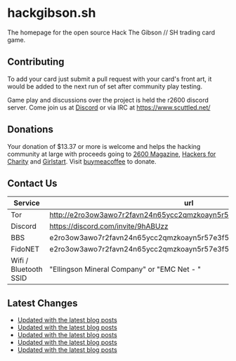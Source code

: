# hackgibson.sh
The homepage for the open source Hack The Gibson // SH trading card game.


## Contributing

To add your card just submit a pull request with your card's front art, it would be added to the next run of set after community play testing.

Game play and discussions over the project is held the r2600 discord server. Come join us at [Discord](https://discord.com/invite/9hABUzz) or via IRC at https://www.scuttled.net/


## Donations

Your donation of $13.37 or more is welcome and helps the hacking community at large with proceeds going to [2600 Magazine](https://2600.com/), [Hackers for Charity](https://hackersforcharity.org) and [Girlstart](https://girlstart.org).  Visit [buymeacoffee](https://www.buymeacoffee.com/hackgibson.sh) to donate.


## Contact Us

Service | url
-|-
Tor | http://e2ro3ow3awo7r2favn24n65ycc2qmzkoayn5r57e3f56nvjwdcgg32ad.onion
Discord | https://discord.com/invite/9hABUzz
BBS | e2ro3ow3awo7r2favn24n65ycc2qmzkoayn5r57e3f56nvjwdcgg32ad.onion:23
FidoNET | e2ro3ow3awo7r2favn24n65ycc2qmzkoayn5r57e3f56nvjwdcgg32ad.onion:24554
Wifi / Bluetooth SSID | "Ellingson Mineral Company" or "EMC Net - <fidonet address>"

## Latest Changes
<!-- BLOG-POST-LIST:START -->
- [Updated with the latest blog posts](https://github.com/DFW2600/hackgibson.sh/commit/12ceaad163f81263cbea7dbe29e05a5ab9fa1b25)
- [Updated with the latest blog posts](https://github.com/DFW2600/hackgibson.sh/commit/c4b8af06241c0fd44be526002f264cc9388e267f)
- [Updated with the latest blog posts](https://github.com/DFW2600/hackgibson.sh/commit/451a4564f2e1dca85b607782369407fa28669f71)
- [Updated with the latest blog posts](https://github.com/DFW2600/hackgibson.sh/commit/cefa89347e861675f24e3f8d0e96ba70ef3c0165)
- [Updated with the latest blog posts](https://github.com/DFW2600/hackgibson.sh/commit/0f173cd8d2cac92477aa9ed5bf3af460e7e3a7a5)
<!-- BLOG-POST-LIST:END -->
